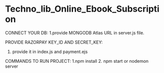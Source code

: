# Techno_lib_Online_Ebook_Subscription

CONNECT YOUR DB:
  1.provide MONGODB Atlas URL in server.js file.

PROVIDE RAZORPAY KEY_ID AND SECRET_KEY:
   1. provide it in index.js and payment.ejs
   
COMMANDS TO RUN PROJECT:
  1.npm install
  2. npm start or nodemon server
  
 
  
